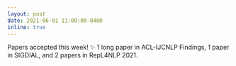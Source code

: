```yaml
---
layout: post
date: 2021-06-01 11:00:00-0400
inline: true
---
```


Papers accepted this week! :sparkles: 1 long paper in ACL-IJCNLP Findings, 1 paper in SIGDIAL, and 2 papers in RepL4NLP 2021.